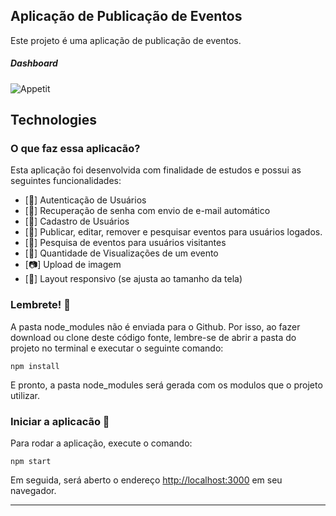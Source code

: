 ## Aplicação de Publicação de Eventos
Este projeto é uma aplicação de publicação de eventos. 

##### Dashboard

 <img alt="Appetit" src="https://res.cloudinary.com/defyqb1eo/image/upload/v1592319435/as_2_nq7tnz.png" />
 
## Technologies

### O que faz essa aplicacão?
Esta aplicação foi desenvolvida com finalidade de estudos e possui as seguintes funcionalidades:

* [:key:] Autenticação de Usuários
* [:email:] Recuperação de senha com envio de e-mail automático
* [:bust_in_silhouette:] Cadastro de Usuários
* [:memo:] Publicar, editar, remover e pesquisar eventos para usuários logados.
* [:mag_right:] Pesquisa de eventos para usuários visitantes 
* [:eyes:] Quantidade de Visualizações de um evento
* [:camera:] Upload de imagem
* [:calling:] Layout responsivo (se ajusta ao tamanho da tela)


### Lembrete! :thought_balloon:
A pasta node_modules não é enviada para o Github. Por isso, ao fazer download ou clone deste código fonte, lembre-se de abrir a pasta do projeto no terminal e executar o seguinte comando:

```console
npm install
```

E pronto, a pasta node_modules será gerada com os modulos que o projeto utilizar.


### Iniciar a aplicacão :checkered_flag:

Para rodar a aplicação, execute o comando: <br>
```console
npm start
```

Em seguida, será aberto o endereço [http://localhost:3000](http://localhost:3000) em seu navegador.
****
